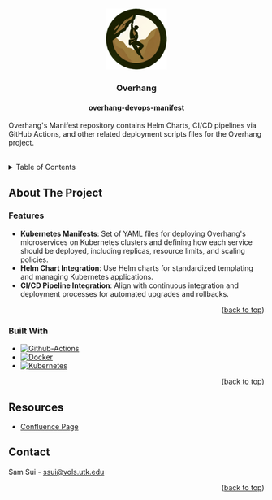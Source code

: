 <a name="top"></a>

<!-- PROJECT LOGO -->
<br />
<div align="center">
  <a href="https://github.com/trustyourfeetcom/overhang-devops-manifest">
    <img src="https://github.com/trustyourfeetcom/overhang-branding-assets/blob/main/logos/logo.png?raw=true" alt="Serenaid Logo" width="120" height="120">
  </a>

<h3 align="center">Overhang</h3>
<h4 align="center">overhang-devops-manifest</h3>
  <p align="left">
    Overhang's Manifest repository contains Helm Charts, CI/CD pipelines via GitHub Actions, and other related deployment scripts files for the Overhang project.
  <br />
  <br />
  </p>
</div>


<!-- TABLE OF CONTENTS -->
<details>
  <summary>Table of Contents</summary>
  <ol>
    <li>
      <a href="#about-the-project">About The Project</a>
      <ul>
        <li><a href="#built-with">Built With</a></li>
      </ul>
    </li>
    <li>
      <a href="#getting-started">Getting Started</a>
      <ul>
        <li><a href="#prerequisites">Prerequisites</a></li>
        <li><a href="#installation">Installation</a></li>
      </ul>
    </li>
    <li><a href="#resources">Resources</a></li>
    <li><a href="#contact">Contact</a></li>
  </ol>
</details>


<!-- ABOUT THE PROJECT -->
## About The Project


### Features

* **Kubernetes Manifests**: Set of YAML files for deploying Overhang's microservices on Kubernetes clusters and defining how each service should be deployed, including replicas, resource limits, and scaling policies.
* **Helm Chart Integration**: Use Helm charts for standardized templating and managing Kubernetes applications.
* **CI/CD Pipeline Integration**: Align with continuous integration and deployment processes for automated upgrades and rollbacks.

<p align="right">(<a href="#top">back to top</a>)</p>


### Built With

* [![Github-Actions][Github-Actions]][Github-Actions-url]
* [![Docker][Docker]][Docker-url]
* [![Kubernetes][Kubernetes]][Kubernetes-url]

<p align="right">(<a href="#top">back to top</a>)</p>


## Resources

* [Confluence Page](https://overhang.atlassian.net/wiki/spaces/Documentat/pages/14385153/overhang-devops-manifest)


<!-- CONTACT -->
## Contact

Sam Sui - ssui@vols.utk.edu

<p align="right">(<a href="#top">back to top</a>)</p>


<!-- MARKDOWN LINKS & IMAGES -->
[Github-Actions]: https://img.shields.io/static/v1?style=for-the-badge&message=GitHub%20Actions&color=181717&logo=GitHub&logoColor=FFFFFF&label=
[Github-Actions-url]: https://spring.io/projects/spring-boot
[Docker]: https://img.shields.io/static/v1?style=for-the-badge&message=Docker&color=2496ED&logo=Docker&logoColor=FFFFFF&label=
[Docker-url]: https://www.docker.com/
[Kubernetes]: https://img.shields.io/static/v1?style=for-the-badge&message=Kubernetes&color=326CE5&logo=Kubernetes&logoColor=FFFFFF&label=
[Kubernetes-url]: https://kubernetes.io/
